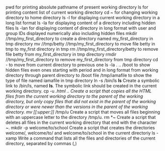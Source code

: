 pwd for printing absolute pathname of present working directory
ls for printing content list of current working directory
cd ~ for changing working directory to home directory
ls -l for displaying current working directory in a long list format
ls -la for displaying content of a directory including hidden files
ls -lan for displaying content of  directory in long format with user and group IDs displayed numerically also including hidden files
mkdir //tmp/my_first_directory to create a directory named my_first_directory in tmp directory
mv //tmp/betty //tmp/my_first_directory to move file betty in tmp to my_first directory in tmp
rm //tmp/my_first_directory/betty to remove file betty from my_first_directory in tmp directory
rmdir //tmp/my_first_directory to remove my_first_directory from tmp directory
cd - to move from current directory to previous one
ls -la . .. /boot to show hidden files even ones starting with period and in long format from working directory through parent directory to /boot
file /tmp/iamafile to show the type of file named iamafile in tmp directory
ln -s /bin/ls __ls__ Create a symbolic link to /bin/ls, named __ls__. The symbolic link should be created in the current working directory.
cp -u *.html .. Create a script that copies all the HTML files from the current working directory to the parent of the working directory, but only copy files that did not exist in the parent of the working directory or were newer than the versions in the parent of the working directory.
mv [[:upper:]]* /tmp/u Create a script that moves all files beginning with an uppercase letter to the directory /tmp/u.
rm *~ Create a script that deletes all files in the current working directory that end with the character ~.
mkdir -p welcome/to/school Create a script that creates the directories welcome/, welcome/to/ and welcome/to/school in the current directoriy
ls -xamp Write a command that lists all the files and directories of the current directory, separated by commas (,)
